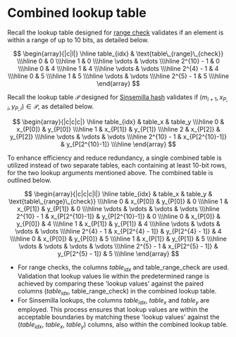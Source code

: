 # Combined lookup table

Recall the lookup table designed for [range check](https://zcash.github.io/halo2/design/gadgets/decomposition.html) 
validates if an element is within a range of up to 10 bits, as detailed below.

$$
\begin{array}{|c|l|}
\hline
 table_{idx}   & \text{table\_{range}\_{check}}   \\\hline
 0             & 0    \\\hline
 1             & 0    \\\hline
 \vdots        & \vdots    \\\hline
 2^{10} - 1    & 0 \\\hline
 0     & 4    \\\hline
1     & 4    \\\hline
 \vdots        & \vdots    \\\hline
2^{4} - 1  & 4 \\\hline
 0  & 5    \\\hline
 1  & 5    \\\hline
 \vdots      & \vdots       \\\hline
 2^{5} - 1   & 5 \\\hline
\end{array}
$$

Recall the lookup table $\mathcal{P}$ designed for [Sinsemilla hash](https://zcash.github.io/halo2/design/gadgets/sinsemilla.html) 
validates if $(m_{i+1},\, x_{P,i},\, y_{P,i}) \in \mathcal{P}$, as detailed below.

$$
\begin{array}{|c|c|c|}
\hline
 table_{idx} & table_x         & table_y         \\\hline
 0           & x_{P[0]}        & y_{P[0]}        \\\hline
 1           & x_{P[1]}        & y_{P[1]}        \\\hline
 2           & x_{P[2]}        & y_{P[2]}        \\\hline
 \vdots      & \vdots          & \vdots          \\\hline
 2^{10} - 1  & x_{P[2^{10}-1]} & y_{P[2^{10}-1]} \\\hline
\end{array}
$$

To enhance efficiency and reduce redundancy, a single combined table is utilized instead of two separate tables, 
each containing at least 10-bit rows, for the two lookup arguments mentioned above. The combined table is outlined below.

$$
\begin{array}{|c|c|c|l|}
\hline
 table_{idx}   & table_x         & table_y    & \text{table\_{range}\_{check}}   \\\hline
 0             & x_{P[0]}        & y_{P[0]}   & 0    \\\hline
 1             & x_{P[1]}        & y_{P[1]}   & 0    \\\hline
 \vdots        & \vdots  & \vdots  & \vdots    \\\hline
 2^{10} - 1    & x_{P[2^{10}-1]} & y_{P[2^{10}-1]} & 0 \\\hline
 0     & x_{P[0]}        & y_{P[0]}  & 4    \\\hline
1     & x_{P[1]}        & y_{P[1]}   & 4    \\\hline
 \vdots        & \vdots  & \vdots & \vdots    \\\hline
 2^{4} - 1  & x_{P[2^{4} - 1]}        & y_{P[2^{4} - 1]}   & 4 \\\hline
0  & x_{P[0]}        & y_{P[0]}   & 5    \\\hline
1  & x_{P[1]}        & y_{P[1]}   & 5    \\\hline
 \vdots      & \vdots   & \vdots & \vdots     \\\hline
2^{5} - 1   & x_{P[2^{5} - 1]}        & y_{P[2^{5} - 1]}   & 5 \\\hline
\end{array}
$$

- For range checks, the columns $table_{idx}$ and table_range_check
are used. Validation that lookup 
values lie within the predetermined range is achieved by comparing these 'lookup values' against the paired columns 
($table_{idx}$, table_range_check) in the combined lookup table.
- For Sinsemilla lookups, the columns $table_{idx}$, $table_x$ and $table_y$ are employed. This process ensures that 
lookup values are within the acceptable boundaries by matching these 'lookup values' against the ($table_{idx}$, $table_x$, $table_y$) 
columns, also within the combined lookup table.

